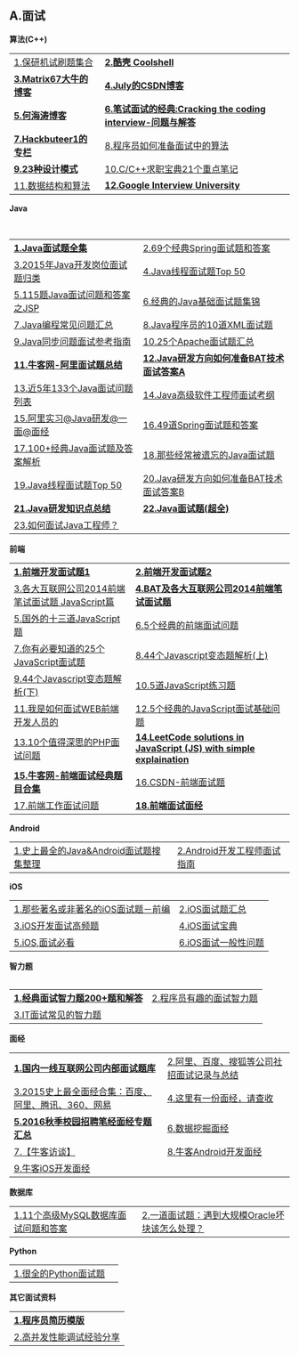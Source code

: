 <h2>A.面试</h2>

<strong>算法(C++)</strong>
<table>
  <tr>
    <td><a href="http://www.guolanzhe.com/?p=582#more-582">1.保研机试刷题集合</a></td>
    <td><a href="http://coolshell.cn/"><strong>2.酷壳&nbsp;Coolshell</strong></a></td>
  </tr>
  <tr>
    <td><a href="http://www.matrix67.com/blog/"><strong>3.Matrix67大牛的博客</strong></a></td>
    <td><a href="http://blog.csdn.net/v_JULY_v"><strong>4.July的CSDN博客</strong></a></td>
  </tr>
  <tr>
    <td><a href="http://zhedahht.blog.163.com/"><strong>5.何海涛博客</strong></a></td>
    <td><a href="http://www.hawstein.com/posts/ctci-solutions-contents.html"><strong>6.笔试面试的经典:Cracking the coding interview-问题与解答</strong></a></td>
  </tr>
  <tr>
    <td><a href="http://blog.csdn.net/hackbuteer1"><strong>7.Hackbuteer1的专栏</strong></a></td>
    <td><a href="http://bbs.jointforce.com/topic/16983">8.程序员如何准备面试中的算法</a></td>
  </tr>
  <tr>
    <td><a href="http://www.2cto.com//special/javamsh/"><strong>9.23种设计模式</strong></a></td>
    <td><a href="http://www.cnblogs.com/lanxuezaipiao/p/4127904.html">10.C/C++求职宝典21个重点笔记</a></td>
  </tr>
  <tr>
    <td><a href="https://github.com/hehe520/Data-structure-and-algorithm">11.数据结构和算法</a></td>
    <td><a href="https://github.com/jwasham/google-interview-university#google-interview-university"><Strong>12.Google Interview University</Strong></a></td>
  </tr>
</table>

<strong>Java</strong>
<table>
  <tr>
    <td><a href="http://blog.csdn.net/jackfrued/article/details/44921941"><strong>1.Java面试题全集</strong></a></td>
    <td><a href="http://developer.51cto.com/art/201605/510561.htm?utm_source=tuicool&amp;utm_medium=referral">2.69个经典Spring面试题和答案</a></td>
  </tr>
  <tr>
    <td><a href="http://www.codeceo.com/article/201-java-interview-qa.html">3.2015年Java开发岗位面试题归类</a></td>
    <td><a href="http://www.importnew.com/12773.html">4.Java线程面试题Top 50</a></td>
  </tr>
  <tr>
    <td><a href="http://www.zicheng.net/article/68.htm">5.115题Java面试问题和答案之JSP</a></td>
    <td><a href="http://www.codeceo.com/article/java-interview-question.html">6.经典的Java基础面试题集锦</a></td>
  </tr>
  <tr>
    <td><a href="http://www.codeceo.com/article/java-programming-tips.html">7.Java编程常见问题汇总</a></td>
    <td><a href="http://www.codeceo.com/article/10-xml-questions-java-programmer.html">8.Java程序员的10道XML面试题</a></td>
  </tr>
  <tr>
    <td><a href="http://www.codeceo.com/article/java-asy-interview.html">9.Java同步问题面试参考指南</a></td>
    <td><a href="http://www.codeceo.com/article/15-apache-interview-question.html">10.25个Apache面试题汇总</a></td>
  </tr>
  <tr>
    <td><a href="http://www.nowcoder.com/discuss/5949"><strong>11.牛客网-阿里面试题总结</strong></a></td>
    <td><a href="http://mp.weixin.qq.com/s?__biz=MzI0NjUxNTY5Nw==&mid=2247483720&idx=1&sn=62049558dd5bc0df04f28cd6555189fc&scene=1&srcid=08202rcrU3JiEoJ0TgIw5lGV#rd"><strong>12.Java研发方向如何准备BAT技术面试答案A</strong></a></td>
  </tr>
  <tr>
    <td><a href="http://www.codeceo.com/article/133-java-interview-5-years.html">13.近5年133个Java面试问题列表</a></td>
    <td><a href="http://www.codeceo.com/article/java-developer-interview-list.html">14.Java高级软件工程师面试考纲</a></td>
  </tr>
  <tr>
    <td><a href="https://my.oschina.net/hosee/blog/652410">15.阿里实习@Java研发@一面@面经</a></td>
    <td><a href="http://bbs.jointforce.com/topic/20501">16.49道Spring面试题和答案</a></td>
  </tr>
  <tr>
    <td><a href="http://www.nowcoder.com/discuss/2917">17.100+经典Java面试题及答案解析</a></td>
    <td><a href="http://www.codeceo.com/article/java-interview-forget.html">18.那些经常被遗忘的Java面试题</a></td>
  </tr>
  <tr>
    <td><a href="http://www.importnew.com/12773.html">19.Java线程面试题Top 50</a></td>
    <td><a href="http://www.nowcoder.com/discuss/6890">20.Java研发方向如何准备BAT技术面试答案B</a></td>
  </tr>
  <tr>
    <td><a href="https://github.com/it-interview/easy-job"><Strong>21.Java研发知识点总结</Strong></a></td>
    <td><a href="http://www.jfox.info/"><Strong>22.Java面试题(超全)</Strong></a></td>
  </tr>
  <tr>
    <td><a href="https://www.zhihu.com/question/19774340/answer/132525239">23.如何面试Java工程师？</a></td>
    <td></td>
  </tr>
</table>

<strong>前端</strong>
<table>
  <tr>
    <td><a href="https://github.com/markyun/My-blog/tree/master/Front-end-Developer-Questions/Questions-and-Answers?utm_source=ourjs.com"><strong>1.前端开发面试题1</strong></a></td>
    <td><a href="https://github.com/hawx1993/Front-end-Interview-questions"><strong>2.前端开发面试题2</strong></a></td>
  </tr>
  <tr>
    <td><a href="http://www.codeceo.com/article/2014-javascript-interview.html">3.各大互联网公司2014前端笔试面试题 JavaScript篇</a></td>
     <td><a href="http://www.cnblogs.com/coco1s/category/831730.html"><strong>4.BAT及各大互联网公司2014前端笔试面试题</strong></a></td>
  </tr>
  <tr>
    <td><a href="http://www.58maisui.com/2016/06/03/a-88/">5.国外的十三道JavaScript题</a></td>
    <td><a href="http://ourjs.com/detail/542152eb91e3afe823000004">6.5个经典的前端面试问题</a></td>
  </tr>
  <tr>
    <td><a href="http://www.open-open.com/lib/view/open1451796617120.html">7.你有必要知道的25个JavaScript面试题</a></td>
    <td><a href="https://segmentfault.com/a/1190000005681454">8.44个Javascript变态题解析(上)</a></td>
  </tr>
  <tr>
    <td><a href="https://segmentfault.com/a/1190000005682214">9.44个Javascript变态题解析(下)</a></td>
    <td><a href="http://www.spotty.com.cn/archives/99/">10.5道JavaScript练习题</a></td>
  </tr>
  <tr>
    <td><a href="http://www.techug.com/interviewing-a-front-end-developer">11.我是如何面试WEB前端开发人员的</a></td>
    <td><a href="http://www.codeceo.com/article/5-javascript-interview-question.html">12.5个经典的JavaScript面试基础问题</a></td>
  </tr>
  <tr>
    <td><a href="http://www.58maisui.com/2016/05/01/article-61/">13.10个值得深思的PHP面试问题</a></td>
     <td><a href="https://github.com/hanzichi/leetcode"><strong>14.LeetCode solutions in JavaScript (JS) with simple explaination</strong></a></td>
  </tr>
  <tr>
    <td><a href="http://www.nowcoder.com/ta/front-end-interview"><strong>15.牛客网-前端面试经典题目合集</strong></a></td>
    <td><a href="http://blog.csdn.net/kongjiea/article/details/46341575">16.CSDN-前端面试题</a></td>
  </tr>
  <tr>
    <td><a href="https://github.com/h5bp/Front-end-Developer-Interview-Questions/tree/master/Translations/Chinese">17.前端工作面试问题</a></td>
    <td><a href="https://github.com/EdgarLovesProgramming/FE-Learning"><Strong>18.前端面试面经</Strong></a></td>
  </tr>
</table>

<strong>Android</strong>
<table>
  <tr>
    <td><a href="http://blog.csdn.net/wdong_love_cl/article/details/52084720">1.史上最全的Java&amp;Android面试题搜集整理</a></td>
    <td><a href="http://www.diycode.cc/wiki/androidinterview">2.Android开发工程师面试指南</a></td>
  </tr>
  
</table>

<strong>iOS</strong>
<table>
  <tr>
    <td><a href="http://www.jianshu.com/p/8f16613861fa">1.那些著名或非著名的iOS面试题－前编</a></td>
    <td><a href="http://www.cocoachina.com/programmer/20151019/13746.html">2.iOS面试题汇总</a></td>
  </tr>
  <tr>
    <td><a href="http://www.58maisui.com/2016/05/04/article-98/">3.iOS开发面试高频题</a></td>
    <td><a href="http://www.henishuo.com/ios-interview-entrance/">4.iOS面试宝典</a></td>
  </tr>
  <tr>
    <td><a href="http://www.jianshu.com/p/5d2163640e26">5.iOS,面试必看</a></td>
    <td><a href="http://www.cocoachina.com/programmer/20160113/14976.html">6.iOS面试一般性问题</a></td>
  </tr>
<table>

<strong>智力题</strong>
<table>
  <tr>
     <td><a href="http://blog.csdn.net/hilyoo/article/details/4445858"><strong>1.经典面试智力题200+题和解答</strong></a></td>
     <td><a href="http://blog.csdn.net/hackbuteer1/article/details/6726419">2.程序员有趣的面试智力题</a></td>
  </tr>
  <tr>
     <td><a href="http://www.iteye.com/topic/1138208">3.IT面试常见的智力题</a></td>
     <td></td>
  </tr>
</table>

<strong>面经</strong>
<table>
    <tr>
      <td><a href="https://github.com/JackyAndroid/AndroidInterview-Q-A/blob/master/README-CN.md"><strong>1.国内一线互联网公司内部面试题库</strong></a></td>
      <td><a href="http://www.cnblogs.com/binyue/p/4015884.html">2.阿里、百度、搜狐等公司社招面试记录与总结</a></td>
    </tr>
    <tr>
       <td><a href="http://www.nowcoder.com/discuss/311?type=&amp;order=0&amp;pos=3&amp;page=?from=lt#userconsent#">3.2015史上最全面经合集：百度、阿里、腾讯、360、网易</a></td>
       <td><a href="http://blog.jobbole.com/103105/">4.这里有一份面经，请查收</a></td>
    </tr>
    <tr>
       <td><a href="http://www.nowcoder.com/discuss/12805?type=0&order=0&pos=6&page=1"><strong>5.2016秋季校园招聘笔经面经专题汇总</strong></a></td>
       <td><a href="https://github.com/wuping5719/MyCNBlogs/blob/master/Learning-Notes/InterviewExperience/DataMining.md">6.数据挖掘面经</a></td>
    </tr>
    <tr>
       <td><a href="http://www.nowcoder.com/discuss/15760?type=0&order=0&pos=2&page=2">7.【牛客访谈】</a></td>
       <td><a href="http://www.nowcoder.com/discuss/3244?type=0&order=0&pos=9&page=2">8.牛客Android开发面经</a></td>
    </tr>
    <tr>
       <td><a href="http://www.nowcoder.com/discuss/4484?type=0&order=0&pos=13&page=1">9.牛客iOS开发面经</a></td>
       <td></td>
    </tr>
</table>

<strong>数据库</strong>
<table>
  <tr>
    <td><a href="http://www.codeceo.com/article/11-mysql-interview-question.html">1.11个高级MySQL数据库面试问题和答案</a></td>
    <td><a href="http://www.58maisui.com/2016/05/22/a-4/">2.一道面试题：遇到大规模Oracle坏块该怎么处理？</a></td>
  </tr>
</table>

<strong>Python</strong>
<table>
  <tr>
    <td><a href="http://bbs.jointforce.com/topic/17240?f=jf_tg_zsjk">1.很全的Python面试题</a></td>
    <td></td>
  </tr>
</table>

<strong>其它面试资料</strong>
<table>
  <tr>
    <td><a href="https://github.com/geekcompany/ResumeSample"><strong>1.程序员简历模版</strong></a></td>
  </tr>
  <tr>
    <td><a href="https://zhuanlan.zhihu.com/p/21348220">2.高并发性能调试经验分享</a></td>
  </tr>
</table>
